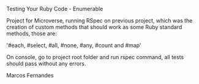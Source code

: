 Testing Your Ruby Code - Enumerable

Project for Microverse, running RSpec on previous project, which was the creation of custom methods that should work as some Ruby standard methods, those are:

'#each, #select, #all, #none, #any, #count and #map'

On console, go to project root folder and run rspec command, all tests should pass without any errors.

Marcos Fernandes